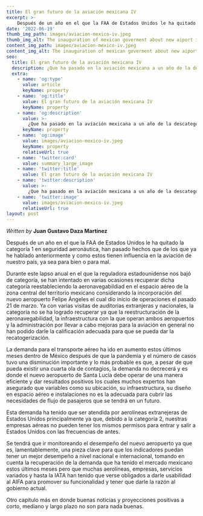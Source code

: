 ```yaml
---
title: El gran futuro de la aviación mexicana IV
excerpt: >-
    Después de un año en el que la FAA de Estados Unidos le ha quitado la categoría 1 en seguridad aeronáutica, han pasado hechos que de los que ya he hablado anteriormente y como estos tienen influencia en la aviación de nuestro país, ya sea para bien o para mal.
date: '2022-06-19'
thumb_img_path: images/aviacion-mexico-iv.jpeg
thumb_img_alt: The inauguration of mexican goverment about new aiport in Santa Lucia
content_img_path: images/aviacion-mexico-iv.jpeg
content_img_alt: The inauguration of mexican goverment about new aiport in Santa Lucia
seo:
  title: El gran futuro de la aviación mexicana IV
  description: ¿Que ha pasado en la aviación mexicana a un año de la descategorización en seguridad aérea?
  extra:
    - name: 'og:type'
      value: article
      keyName: property
    - name: 'og:title'
      value: El gran futuro de la aviación mexicana IV
      keyName: property
    - name: 'og:description'
      value: >-
        ¿Que ha pasado en la aviación mexicana a un año de la descategorización en seguridad aérea?
      keyName: property
    - name: 'og:image'
      value: images/aviacion-mexico-iv.jpeg
      keyName: property
      relativeUrl: true
    - name: 'twitter:card'
      value: summary_large_image
    - name: 'twitter:title'
      value: El gran futuro de la aviación mexicana IV
    - name: 'twitter:description'
      value: >-
        ¿Que ha pasado en la aviación mexicana a un año de la descategorización en seguridad aérea?
    - name: 'twitter:image'
      value: images/aviacion-mexico-iv.jpeg
      relativeUrl: true
layout: post
---
```


*Written by* **Juan Gustavo Daza Martínez**

Después de un año en el que la FAA de Estados Unidos le ha quitado la categoría 1 en seguridad aeronáutica, han pasado hechos que de los que ya he hablado anteriormente y como estos tienen influencia en la aviación de nuestro país, ya sea para bien o para mal.

Durante este lapso anual en el que la reguladora estadounidense nos bajó de categoría, se han intentado en varias ocasiones recuperar dicha categoría reestableciendo la aeronavegabildiad en el espacio aéreo de la zona central del territorio mexicano considerando la incorporación del nuevo aeropuerto Felipe Ángeles el cual dio inicio de operaciones el pasado 21 de marzo. Ya con varias visitas de auditorias extranjeras y nacionales, la categoría no se ha logrado recuperar ya que la reestructuración de la aeronavegabilidad, la infraestructura con la que operan ambos aeropuertos y la administración por llevar a cabo mejoras para la aviación en general no han podido darle la calificación adecuada para que se pueda dar la recatogerización.

La demanda para el transporte aéreo ha ido en aumento estos últimos meses dentro de México después de que la pandemia y el número de casos tuvo una disminución importante y lo más probable es que, a pesar de que pueda existir una cuarta ola de contagios, la demanda no decrecerá y es donde el nuevo aeropuerto de Santa Lucía debe operar de una manera eficiente y dar resultados positivos los cuales muchos expertos han asegurado que variables como su ubicación, su infraestructura, su diseño en espacio aéreo e instalaciones no es la adecuada para cubrir las necesidades de  flujo de pasajeros que se tendrá en un futuro. 

Esta demanda ha tenido que ser atendida por aerolíneas extranejeras de Estados Unidos principalmente ya que, debido a la categoría 2, nuestras empresas aéreas no pueden tener los mismos permisos para entrar y salir a Estados Unidos con las frecuencias de antes.

Se tendrá que ir monitoreando el desempeño del nuevo aeropuerto ya que es, lamentablemente, una pieza clave para que los indicadores puedan tener un mejor desempeño a nivel nacional e internacional, tomando en cuenta la recuperación de la demanda que ha tenido el mercado mexicano estos últimos meses pero que muchas aerolíneas, empresas, servicios variados y hasta la IATA han tenido que verse obligados a darle usabilidad al AIFA para promover su funcionalidad y tener que darle la razón al gobierno actual.

Otro capitulo más en donde buenas noticias y proyecciones positivas a corto, mediano y largo plazo no son para nada buenas. 